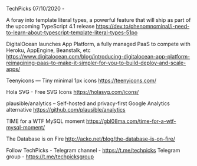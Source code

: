 TechPicks 07/10/2020 -

A foray into template literal types, a powerful feature that will ship as part of the upcoming TypeScript 4.1 release
https://dev.to/phenomnominal/i-need-to-learn-about-typescript-template-literal-types-51po

DigitalOcean launches App Platform, a fully managed PaaS to compete with Heroku, AppEngine, Beanstalk, etc
https://www.digitalocean.com/blog/introducing-digitalocean-app-platform-reimagining-paas-to-make-it-simpler-for-you-to-build-deploy-and-scale-apps/

Teenyicons — Tiny minimal 1px icons
https://teenyicons.com/

Hola SVG - Free SVG Icons
https://holasvg.com/icons/

plausible/analytics – Self-hosted and privacy-first Google Analytics alternative
https://github.com/plausible/analytics

TIME for a WTF MySQL moment
https://gbl08ma.com/time-for-a-wtf-mysql-moment/

The Database is on Fire
http://acko.net/blog/the-database-is-on-fire/

Follow TechPicks -
Telegram channel - https://t.me/techpicks
Telegram group - https://t.me/techpicksgroup